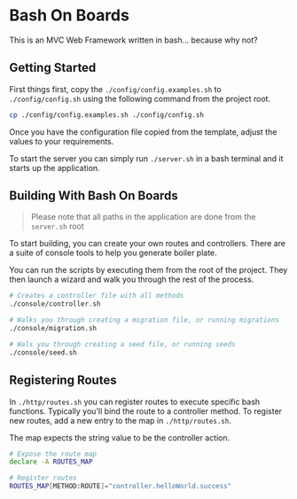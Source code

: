 # Bash On Boards

This is an MVC Web Framework written in bash... because why not?

## Getting Started

First things first, copy the `./config/config.examples.sh` to
`./config/config.sh` using the following command from the project root.

```bash
cp ./config/config.examples.sh ./config/config.sh
```

Once you have the configuration file copied from the template, adjust the
values to your requirements.

To start the server you can simply run `./server.sh`  in a bash terminal 
and it starts up the application.

## Building With Bash On Boards

> Please note that all paths in the application are done from the `server.sh` root

To start building, you can create your own routes and controllers. There
are a suite of console tools to help you generate boiler plate.

You can run the scripts by executing them from the root of the project.
They then launch a wizard and walk you through the rest of the process.

```bash
# Creates a controller file with all methods
./console/controller.sh

# Walks you through creating a migration file, or running migrations
./console/migration.sh

# Wals you through creating a seed file, or running seeds
./console/seed.sh
```

## Registering Routes

In `./http/routes.sh` you can register routes to execute specific bash
functions. Typically you'll bind the route to a controller method. To
register new routes, add a new entry to the map in `./http/routes.sh`.

The map expects the string value to be the controller action.

```bash
# Expose the route map
declare -A ROUTES_MAP

# Register routes
ROUTES_MAP[METHOD:ROUTE]="controller.helloWorld.success"
```